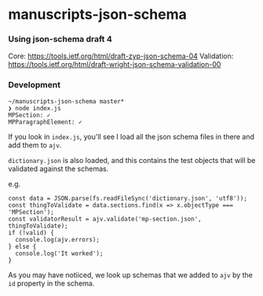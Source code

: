 # manuscripts-json-schema

### Using json-schema draft 4

Core: https://tools.ietf.org/html/draft-zyp-json-schema-04
Validation: https://tools.ietf.org/html/draft-wright-json-schema-validation-00

### Development

```
~/manuscripts-json-schema master*
❯ node index.js
MPSection: ✓
MPParagraphElement: ✓
```

If you look in `index.js`, you'll see I load all the json schema files in there and
add them to `ajv`.

`dictionary.json` is also loaded, and this contains the test objects that will
be validated against the schemas.

e.g.
```
const data = JSON.parse(fs.readFileSync('dictionary.json', 'utf8'));
const thingToValidate = data.sections.find(x => x.objectType === 'MPSection');
const validatorResult = ajv.validate('mp-section.json', thingToValidate);
if (!valid) {
  console.log(ajv.errors);
} else {
  console.log('It worked');
}
```

As you may have notiiced, we look up schemas that we added to `ajv` by the `id`
property in the schema.
